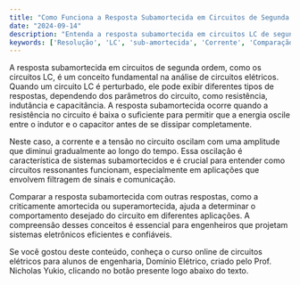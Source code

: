 ```yaml
---
title: "Como Funciona a Resposta Subamortecida em Circuitos de Segunda Ordem?"
date: "2024-09-14"
description: "Entenda a resposta subamortecida em circuitos LC de segunda ordem e sua importância na análise de circuitos elétricos."
keywords: ['Resolução', 'LC', 'sub-amortecida', 'Corrente', 'Comparação', 'amortecida']
---
```


A resposta subamortecida em circuitos de segunda ordem, como os circuitos LC, é um conceito fundamental na análise de circuitos elétricos. Quando um circuito LC é perturbado, ele pode exibir diferentes tipos de respostas, dependendo dos parâmetros do circuito, como resistência, indutância e capacitância. A resposta subamortecida ocorre quando a resistência no circuito é baixa o suficiente para permitir que a energia oscile entre o indutor e o capacitor antes de se dissipar completamente.

Neste caso, a corrente e a tensão no circuito oscilam com uma amplitude que diminui gradualmente ao longo do tempo. Essa oscilação é característica de sistemas subamortecidos e é crucial para entender como circuitos ressonantes funcionam, especialmente em aplicações que envolvem filtragem de sinais e comunicação.

Comparar a resposta subamortecida com outras respostas, como a criticamente amortecida ou superamortecida, ajuda a determinar o comportamento desejado do circuito em diferentes aplicações. A compreensão desses conceitos é essencial para engenheiros que projetam sistemas eletrônicos eficientes e confiáveis.

Se você gostou deste conteúdo, conheça o curso online de circuitos elétricos para alunos de engenharia, Domínio Elétrico, criado pelo Prof. Nicholas Yukio, clicando no botão presente logo abaixo do texto.